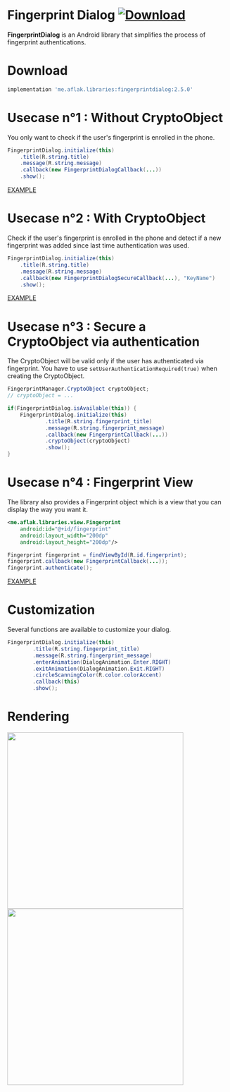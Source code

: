 # Fingerprint Dialog [ ![Download](https://api.bintray.com/packages/omaflak/maven/fingerprintdialog/images/download.svg) ](https://bintray.com/omaflak/maven/fingerprintdialog/_latestVersion)

**FingerprintDialog** is an Android library that simplifies the process of fingerprint authentications.

# Download

```groovy
implementation 'me.aflak.libraries:fingerprintdialog:2.5.0'
```

# Usecase n°1 : Without CryptoObject

You only want to check if the user's fingerprint is enrolled in the phone.

```java
FingerprintDialog.initialize(this)
    .title(R.string.title)
    .message(R.string.message)
    .callback(new FingerprintDialogCallback(...))
    .show();
```

[EXAMPLE](https://github.com/omaflak/FingerprintDialog-Library/blob/master/app/src/main/java/me/aflak/fingerprintdialoglibrary/FingerprintExample.java)
        
# Usecase n°2 : With CryptoObject

Check if the user's fingerprint is enrolled in the phone and detect if a new fingerprint was added since last time authentication was used.

```java
FingerprintDialog.initialize(this)
    .title(R.string.title)
    .message(R.string.message)
    .callback(new FingerprintDialogSecureCallback(...), "KeyName")
    .show();
```
        
[EXAMPLE](https://github.com/omaflak/FingerprintDialog-Library/blob/master/app/src/main/java/me/aflak/fingerprintdialoglibrary/FingerprintSecureExample.java)

# Usecase n°3 : Secure a CryptoObject via authentication

The CryptoObject will be valid only if the user has authenticated via fingerprint.
You have to use `setUserAuthenticationRequired(true)` when creating the CryptoObject.

```java
FingerprintManager.CryptoObject cryptoObject;
// cryptoObject = ...

if(FingerprintDialog.isAvailable(this)) {
    FingerprintDialog.initialize(this)
            .title(R.string.fingerprint_title)
            .message(R.string.fingerprint_message)
            .callback(new FingerprintCallback(...))
            .cryptoObject(cryptoObject)
            .show();
}
```

# Usecase n°4 : Fingerprint View

The library also provides a Fingerprint object which is a view that you can display the way you want it.

```xml
<me.aflak.libraries.view.Fingerprint
    android:id="@+id/fingerprint"
    android:layout_width="200dp"
    android:layout_height="200dp"/>
```

```java
Fingerprint fingerprint = findViewById(R.id.fingerprint);
fingerprint.callback(new FingerprintCallback(...));
fingerprint.authenticate();
```

[EXAMPLE](https://github.com/omaflak/FingerprintDialog-Library/blob/master/app/src/main/java/me/aflak/fingerprintdialoglibrary/FingerprintViewExample.java)

# Customization

Several functions are available to customize your dialog.

```java
FingerprintDialog.initialize(this)
        .title(R.string.fingerprint_title)
        .message(R.string.fingerprint_message)
        .enterAnimation(DialogAnimation.Enter.RIGHT)
        .exitAnimation(DialogAnimation.Exit.RIGHT)
        .circleScanningColor(R.color.colorAccent)
        .callback(this)
        .show();
```

# Rendering

<p float="left">
    <img src="https://github.com/omaflak/FingerprintDialog/blob/master/GIF/demo1.gif" width="400" />
    <img src="https://github.com/omaflak/FingerprintDialog/blob/master/GIF/demo2.gif" width="400" />
</p>
